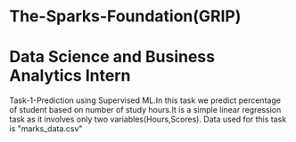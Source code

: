 # The-Sparks-Foundation(GRIP)
# Data Science and Business Analytics Intern
Task-1-Prediction using Supervised ML.In this task we predict percentage of student based on number of study hours.It is a simple linear regression task as it involves only two variables(Hours,Scores). Data used for this task is "marks_data.csv"
